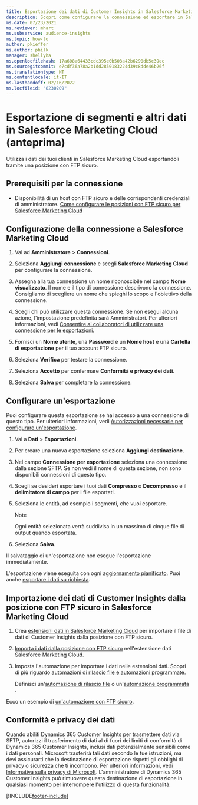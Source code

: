 ```yaml
---
title: Esportazione dei dati di Customer Insights in Salesforce Marketing Cloud
description: Scopri come configurare la connessione ed esportare in Salesforce Marketing Cloud.
ms.date: 07/23/2021
ms.reviewer: mhart
ms.subservice: audience-insights
ms.topic: how-to
author: pkieffer
ms.author: philk
manager: shellyha
ms.openlocfilehash: 17a608a64433cdc395e0b503a42b6290db5c39ec
ms.sourcegitcommit: e7cdf36a78a2b1dd2850183224d39c8dde46b26f
ms.translationtype: HT
ms.contentlocale: it-IT
ms.lasthandoff: 02/16/2022
ms.locfileid: "8230209"
---
```

# <a name="export-segments-and-other-data-to-salesforce-marketing-cloud-preview"></a>Esportazione di segmenti e altri dati in Salesforce Marketing Cloud (anteprima)

Utilizza i dati dei tuoi clienti in Salesforce Marketing Cloud esportandoli tramite una posizione con FTP sicuro.

## <a name="prerequisites-for-connection"></a>Prerequisiti per la connessione

- Disponibilità di un host con FTP sicuro e delle corrispondenti credenziali di amministratore. [Come configurare le posizioni con FTP sicuro per Salesforce Marketing Cloud](https://help.salesforce.com/articleView?id=sf.mc_es_configure_enhanced_ftp.htm&type=5) 

## <a name="set-up-the-connection-to-salesforce-marketing-cloud"></a>Configurazione della connessione a Salesforce Marketing Cloud

1. Vai ad **Amministratore** > **Connessioni**.

1. Seleziona **Aggiungi connessione** e scegli **Salesforce Marketing Cloud** per configurare la connessione.

1. Assegna alla tua connessione un nome riconoscibile nel campo **Nome visualizzato**. Il nome e il tipo di connessione descrivono la connessione. Consigliamo di scegliere un nome che spieghi lo scopo e l'obiettivo della connessione.

1. Scegli chi può utilizzare questa connessione. Se non esegui alcuna azione, l'impostazione predefinita sarà Amministratori. Per ulteriori informazioni, vedi [Consentire ai collaboratori di utilizzare una connessione per le esportazioni](connections.md#allow-contributors-to-use-a-connection-for-exports).

1. Fornisci un **Nome utente**, una **Password** e un **Nome host** e una **Cartella di esportazione** per il tuo account FTP sicuro.

1. Seleziona **Verifica** per testare la connessione.

1. Seleziona **Accetto** per confermare **Conformità e privacy dei dati**.

1. Seleziona **Salva** per completare la connessione.

## <a name="configure-an-export"></a>Configurare un'esportazione

Puoi configurare questa esportazione se hai accesso a una connessione di questo tipo. Per ulteriori informazioni, vedi [Autorizzazioni necessarie per configurare un'esportazione](export-destinations.md#set-up-a-new-export).

1. Vai a **Dati** > **Esportazioni**.

1. Per creare una nuova esportazione seleziona **Aggiungi destinazione**.

1. Nel campo **Connessione per esportazione** seleziona una connessione dalla sezione SFTP. Se non vedi il nome di questa sezione, non sono disponibili connessioni di questo tipo.

1. Scegli se desideri esportare i tuoi dati **Compresso** o **Decompresso** e il **delimitatore di campo** per i file esportati.

1. Seleziona le entità, ad esempio i segmenti, che vuoi esportare.

   > [!NOTE]
   > Ogni entità selezionata verrà suddivisa in un massimo di cinque file di output quando esportata. 

1. Seleziona **Salva**.

Il salvataggio di un'esportazione non esegue l'esportazione immediatamente.

L'esportazione viene eseguita con ogni [aggiornamento pianificato](system.md#schedule-tab). Puoi anche [esportare i dati su richiesta](export-destinations.md#run-exports-on-demand). 

## <a name="import-customer-insights-data-from-sftp-location-to-salesforce-marketing-cloud"></a>Importazione dei dati di Customer Insights dalla posizione con FTP sicuro in Salesforce Marketing Cloud

1. Crea [estensioni dati in Salesforce Marketing Cloud](https://help.salesforce.com/articleView?id=sf.mc_es_create_data_extension.htm&type=5) per importare il file di dati di Customer Insights dalla posizione con FTP sicuro.

2. [Importa i dati dalla posizione con FTP sicuro](https://help.salesforce.com/articleView?id=sf.mc_es_import_data_extension_classic.htm&type=5) nell'estensione dati Salesforce Marketing Cloud. 

3. Imposta l'automazione per importare i dati nelle estensioni dati. Scopri di più riguardo [automazioni di rilascio file e automazioni programmate](https://help.salesforce.com/articleView?id=sf.mc_as_triggered_automations.htm&type=5).

   Definisci un'[automazione di rilascio file](https://help.salesforce.com/articleView?id=sf.mc_as_define_a_triggered_automation.htm&type=5) o un'[automazione programmata ](https://help.salesforce.com/articleView?id=sf.mc_as_define_a_scheduled_automation.htm&type=5). 

Ecco un esempio di [un'automazione con FTP sicuro](https://help.salesforce.com/articleView?id=sf.mc_as_ftp_and_triggered_automation_scenario.htm&type=5).

## <a name="data-privacy-and-compliance"></a>Conformità e privacy dei dati

Quando abiliti Dynamics 365 Customer Insights per trasmettere dati via SFTP, autorizzi il trasferimento di dati al di fuori dei limiti di conformità di Dynamics 365 Customer Insights, inclusi dati potenzialmente sensibili come i dati personali. Microsoft trasferirà tali dati secondo le tue istruzioni, ma devi assicurarti che la destinazione di esportazione rispetti gli obblighi di privacy o sicurezza che ti incombono. Per ulteriori informazioni, vedi [Informativa sulla privacy di Microsoft](https://go.microsoft.com/fwlink/?linkid=396732).
L'amministratore di Dynamics 365 Customer Insights può rimuovere questa destinazione di esportazione in qualsiasi momento per interrompere l'utilizzo di questa funzionalità.

[!INCLUDE[footer-include](../includes/footer-banner.md)]
